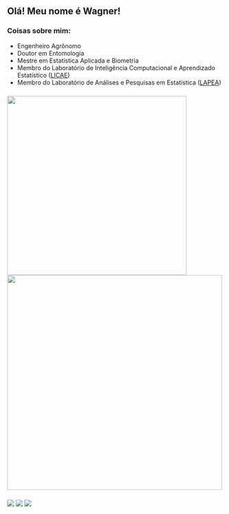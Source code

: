 ## Olá! Meu nome é Wagner!

### Coisas sobre mim:
- Engenheiro Agrônomo
- Doutor em Entomologia
- Mestre em Estatística Aplicada e Biometria
- Membro do Laboratório de Inteligência Computacional e Aprendizado Estatístico ([LICAE](https://www.instagram.com/licae.ufv))
- Membro do Laboratório de Análises e Pesquisas em Estatística ([LAPEA](https://www.instagram.com/lapea_ufv/))

###

<div align="left">
  <a href="https://github.com/barbosawf">
  <img  width="417em" src="https://github-readme-stats.vercel.app/api?username=barbosawf&show_icons=true&theme=tokyonight&include_all_commits=true&count_private=true"/>
  <img  width="500em" src="https://github-readme-stats.vercel.app/api/top-langs/?username=barbosawf&layout=compact&langs_count=7&theme=tokyonight"/>
</div>

###

<div>
<a href = "mailto:contatowagner.barbosa@ufv.br"><img src="https://img.shields.io/badge/Gmail-D14836?style=for-the-badge&logo=gmail&logoColor=white" target="_blank"></a>
<a href="https://www.linkedin.com/in/wagner-faria-barbosa-b31149bb/" target="_blank"><img src="https://img.shields.io/badge/-LinkedIn-%230077B5?style=for-the-badge&logo=linkedin&logoColor=white" target="_blank"></a>
<a href="https://www.researchgate.net/profile/Wagner-Barbosa-3" target="_blank"><img src="https://img.shields.io/badge/Research_Gate-00CCBB.svg?&style=for-the-badge&logo=ResearchGate&logoColor=white" target="_blank"></a>
</div>
